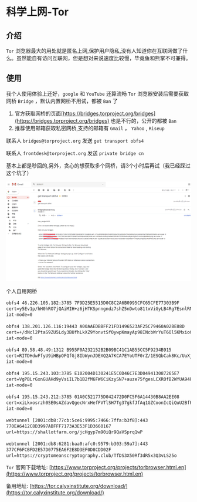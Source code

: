 # 科学上网-Tor

## 介绍
`Tor` 浏览器最大的用处就是匿名上网,保护用户隐私,没有人知道你在互联网做了什么。虽然能自有访问互联网，但是想对来说速度比较慢，毕竟鱼和熊掌不可兼得。

## 使用
我个人使用体验上还好，`google` 和 `YouTube` 还算流畅
`Tor` 浏览器安装后需要获取网桥 `Bridge` ，默认内置网桥不用试，都被 `Ban` 了

1. 官方获取网桥的页面[https://bridges.torproject.org/bridges](https://bridges.torproject.org/bridges) 也是不行的，公开的都被 `Ban`
1. 推荐使用邮箱获取私密网桥,支持的邮箱有 `Gmail` ， `Yahoo` , `Riseup` 

联系人 `bridges@torproject.org` 发送 `get transport obfs4` 

联系人 `frontdesk@torproject.org` 发送 `private bridge cn` 

基本上都是秒回的,另外，贪心的想获取多个网桥，请3个小时后再试（我已经踩过这个坑了）

![科学上网](/Images/Linux/科学上网-让你连接互联网/internet_06.png "科学上网")

个人自用网桥
```shell
obfs4 46.226.105.182:3785 7F9D25E5515D0C8C2A6B0995CFC65CFE77303B9F cert=y5Ev1p/hH0hRO7jQAiMIH+z6jHTKSpnngndz7shZ5nDwto81txViGyLB4Rg7EsnlRNwDPw iat-mode=0

obfs4 138.201.126.116:19443 A00AAEDBBFF21FD1496523AF25C79460A02BE88D cert=+/dNcl2PtaS9ZU5Ldy3BUfhLkXZ9YonvtSfOywpKmayAp98INcbWrYuT6Ol5KMxioGKdEg iat-mode=0

obfs4 89.58.48.49:1312 B955F0A232152B2B09BC41C1AB55CC5F9234B915 cert=RITDHdwFfyU9iHBpOFQfGj8IbWynJDEXQ2A7KCA7EYoUTF0rZ/1ESQbCak8Kc/UuXjGhVA iat-mode=0

obfs4 195.15.243.103:3785 E102004D130241E5C0D46C7E3D049413087265E7 cert=VgPBLrGxnGUAHd9yVsiIL7b1B2fM6FW6CiKzySN7+auze75fgesLCXROfB2WYUA94F6uRw iat-mode=0

obfs4 195.15.243.212:3785 01A0C521775D042472D0FC5F6A14430B8AA2EE08 cert=xiLkxosrzh0SE0sAZdavQgecNrxHefFVTlSH7Tg37gkfJfAq1GZCoonIcQiQuU2BfFE4ag iat-mode=0

webtunnel [2001:db8:77cb:5ce6:9995:7466:7ffa:b3f8]:443 770EA6412C8D3997ABFFF7173A3E53F1D3660167 url=https://shallotfarm.org/jcHgyp7m90iQr9QaVSprq1wP

webtunnel [2001:db8:6281:baa0:afc0:9579:b303:59a7]:443 377CF6FCBFD2E57D0775EA6F2E8D3EF0D8CDD02F url=https://cryptomeanscryptography.club/TfDS3X50Rf3dR5x3Q3vLS25o
```


`Tor` 官网下载地址: [https://www.torproject.org/projects/torbrowser.html.en](https://www.torproject.org/projects/torbrowser.html.en)

备用地址: [https://tor.calyxinstitute.org/download/](https://tor.calyxinstitute.org/download/)
